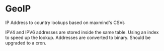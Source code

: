 # GeoIP
IP Address to country lookups based on maxmind's CSVs

IPV4 and IPV6 addresses are stored inside the same table. Using an index to speed up the lookup. Addresses are converted to binary.
Should be upgraded to a cron.
